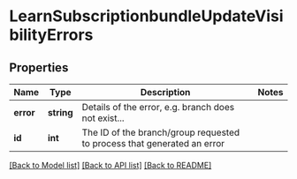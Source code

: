 # LearnSubscriptionbundleUpdateVisibilityErrors

## Properties
Name | Type | Description | Notes
------------ | ------------- | ------------- | -------------
**error** | **string** | Details of the error, e.g. branch does not exist... | 
**id** | **int** | The ID of the branch/group requested to process that generated an error | 

[[Back to Model list]](../README.md#documentation-for-models) [[Back to API list]](../README.md#documentation-for-api-endpoints) [[Back to README]](../README.md)


